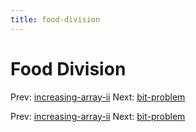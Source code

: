 ```yaml
---
title: food-division
---
```




# Food Division

Prev:
[increasing-array-ii](increasing-array-ii.md)
Next: [bit-problem](bit-problem.md)

Prev:
[increasing-array-ii](increasing-array-ii.md)
Next: [bit-problem](bit-problem.md)
